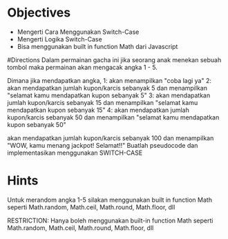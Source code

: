 # Objectives
- Mengerti Cara Menggunakan Switch-Case
- Mengerti Logika Switch-Case
- Bisa menggunakan built in function Math dari Javascript

#Directions
Dalam permainan gacha ini jika seorang anak menekan sebuah tombol maka permainan akan mengacak angka 1 - 5.

Dimana jika mendapatkan angka, 1: akan menampilkan "coba lagi ya" 2: akan mendapatkan jumlah kupon/karcis sebanyak 5 dan menampilkan "selamat kamu mendapatkan kupon sebanyak 5" 3: akan mendapatkan jumlah kupon/karcis sebanyak 15 dan menampilkan "selamat kamu mendapatkan kupon sebanyak 15" 4: akan mendapatkan jumlah kupon/karcis sebanyak 50 dan menampilkan "selamat kamu mendapatkan kupon sebanyak 50"

akan mendapatkan jumlah kupon/karcis sebanyak 100 dan menampilkan "WOW, kamu menang jackpot! Selamat!!"
Buatlah pseudocode dan implementasikan menggunakan SWITCH-CASE

# Hints
Untuk merandom angka 1-5 silakan menggunakan built in function Math seperti Math.random, Math.ceil, Math.round, Math.floor, dll

RESTRICTION: Hanya boleh menggunakan built-in function Math seperti Math.random, Math.ceil, Math.round, Math.floor, dll
